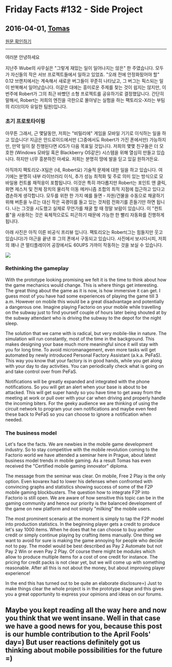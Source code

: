 # Friday Facts #132 - Side Project

## 2016-04-01, [Tomas](https://factorio.com/blog/author/Tomas)

[원문 확인하기](https://factorio.com/blog/post/fff-132)

---

여러분 안녕하세요

지난주 Wube의 사무실은 "그렇게 재밌는 일이 일어나지는 않은" 한 주였습니다. 모두가 자신들의 작은 서브 프로젝트들에서 일하고 있었죠. "오래 전에 안정화됬어야 할" 0.12 브랜치에서는 계속해서 새로운 버그들이 꾸준히 나타났고, 그 버그는 픽스되는 일이 반복해서 일어났습니다. 이같은 대에는 흥미로운 주제를 찾는 것이 쉽지는 않지만, 이번주에 Robert가 그의 최근 바빴던 소형 프로젝트를 공유하기로 결정했답니다. 간단히 말해서, Robert는 저희의 엔진을 극한으로 몰아넣는 실험을 하는 팩토리오-X라는 부팀의 리더(이자 유일한 팀원)입니다. 

### 초기 프로토타이핑

아무튼 그래서, 근 몇달동안, 저희는 "비밀리에" 게임을 모바일 기기로 이식하는 일을 하고 있습니다! 지금은 안드로이드에서만 (그중에서도 Robert가 가진 폰에서만) 가능하지만, 만약 일이 잘 진행된다면 iOS가 다음 목표일 것입니다. 저희의 몇몇 친구들은 더 모호한 (Windows 모바일 혹은 Blackberry OS같은) 시스템을 위해 열심히 만들고 있습니다. 하지만 너무 흥분하진 마세요. 저희는 분명히 땅에 발을 딛고 있길 원하거든요.

아직까지 팩토리오-X팀은 (네, Robert요) 기술적 문제에 대한 일을 하고 있습니다. 여기에는 분명히 내부 라이브러리 이식, 추가 성능 최적화 및 주로 의미 있는 방식으로 모바일용 컨트롤 재적응이 포함됩니다. 이것은 특히 까다롭지만 Robert는 포인트 앤 클릭, 화면 제스처 및 전체 장치의 물리적 이동 메커니즘 조합의 최적 지점에 접근하고 있다고 겸손하게 생각합니다. 모두를 위한 한 가지 예를 들면 - 자원/건물을 수동으로 채굴하기 위해 버튼을 누르는 대신 작은 곡괭이를 들고 있는 것처럼 전화기를 흔들기만 하면 됩니다. 나는 그것을 시도했고 실제로 무언가를 채굴 할 때 정말 보람이 있습니다. 이 "컨트롤"을 사용하는 것은 육체적으로도 피곤하기 때문에 가능한 한 빨리 자동화를 진행하게 됩니다.

아래 사진은 아직 이른 비공식 프리뷰 입니다. 팩토리오는 Robert(그는 힘들지만 웃고 있습니다)가 야근을 끝낸 후 그의 폰에서 구동되고 있습니다. 사진에서 보시다시피, 저희의 꽤나 큰 멀티플레이어 공장에서도 60UPS 가까이 작동하는 것을 보실 수 있습니다.

![](https://cdn.factorio.com/assets/img/blog/fff-132-mobile.jpg)

### Rethinking the gameplay

With the prototype looking promising we felt it is the time to think about how the game mechanics would change. This is where things get interesting. The great thing about the game as it is now, is how immersive it can get. I guess most of you have had some experiences of playing the game till 3 a.m. However on mobile this would be a great disadvantage and potentially a dangerous one. Imagine playing Factorio on your mobile while travelling on the subway just to find yourself couple of hours later being shouted at by the subway attendant who is driving the subway to the depot for the night sleep.

The solution that we came with is radical, but very mobile-like in nature. The simulation will run constantly, most of the time in the background. This makes designing your base much more meaningful since it will stay with you for long time. To avoid micromanagement, even more tasks will get automated by newly introduced Personal Factory Assistant (a.k.a. PeFaS). This way you know that your factory is in good hands, while you get along with your day to day activities. You can periodically check what is going on and take control over from PeFaS.

Notifications will be greatly expanded and integrated with the phone notifications. So you will get an alert when your base is about to be attacked. This will get super handy so you have time to get away from the meeting at work or pull over with your car when driving and properly handle the incoming biters. For the geeky audience we are thinking of using the circuit network to program your own notifications and maybe even feed these back to PeFaS so you can choose to ignore a notification when needed.

### The business model

Let's face the facts. We are newbies in the mobile game development industry. So to stay competitive with the mobile revolution coming to the Factorio world we have attended a seminar here in Prague, about latest business model trends in mobile gaming. As a result Tomas has even received the "Certified mobile gaming innovator" diploma.

The message from the seminar was clear. On mobile, Free 2 Play is the only option. Even kovarex had to lower his defenses when confronted with convincing graphs and statistics showing success of some of the F2P mobile gaming blockbusters. The question how to integrate F2P into Factorio is still open. We are aware of how sensitive this topic can be in the gaming community and hence our priority is the balanced development of the game on new platform and not simply "milking" the mobile users.

The most prominent scenario at the moment is simply to tap the F2P model into production statistics. In the beginning player gets a credit to produce let's say 1000 items. When he does that he can choose to buy another credit or simply continue playing by crafting items manually. One thing we want to avoid for sure is making the game annoying for people who decide not to pay. The model would be best described as Pay 2 Automate but not Pay 2 Win or even Pay 2 Play. Of course there might be modules which allow to produce multiple items for a cost of one credit for instance. The pricing for credit packs is not clear yet, but we will come up with something reasonable. After all this is not about the money, but about improving player experience!

In the end this has turned out to be quite an elaborate disclosure=) Just to make things clear the whole project is in the prototype stage and this gives you a great opportunity to express your opinions and ideas on our forums.

## Maybe you kept reading all the way here and now you think that we went insane. Well in that case we have a good news for you, because this post is our humble contribution to the April Fools' day=) But user reactions definitely got us thinking about mobile possibilities for the future =)